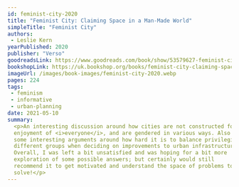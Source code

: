 ```yaml
---
id: feminist-city-2020
title: "Feminist City: Claiming Space in a Man-Made World"
simpleTitle: "Feminist City"
authors:
 - Leslie Kern
yearPublished: 2020
publisher: "Verso"
goodreadsLink: https://www.goodreads.com/book/show/53579627-feminist-city
bookshopLink: https://uk.bookshop.org/books/feminist-city-claiming-space-in-a-man-made-world/9781788739818
imageUrl: /images/book-images/feminist-city-2020.webp
pages: 224
tags:
 - feminism
 - informative
 - urban-planning
date: 2021-05-10
summary:
  <p>An interesting discussion around how cities are not constructed for the
  enjoyment of <i>everyone</i>, and are gendered in various ways. Also raises
  some interesting arguments around how hard it is to balance privileging
  different groups when deciding on improvements to urban infrastructure.
  Overall, I was left a bit unsatisfied and was hoping for a bit more
  exploration of some possible answers; but certainly would still
  recommend it to get motivated and understand the space of problems to
  solve!</p>
---
```


